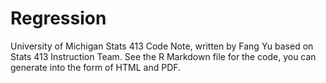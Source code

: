 # Regression
University of Michigan Stats 413 Code Note, written by Fang Yu based on Stats 413 Instruction Team.
See the R Markdown file for the code, you can generate into the form of HTML and PDF.
